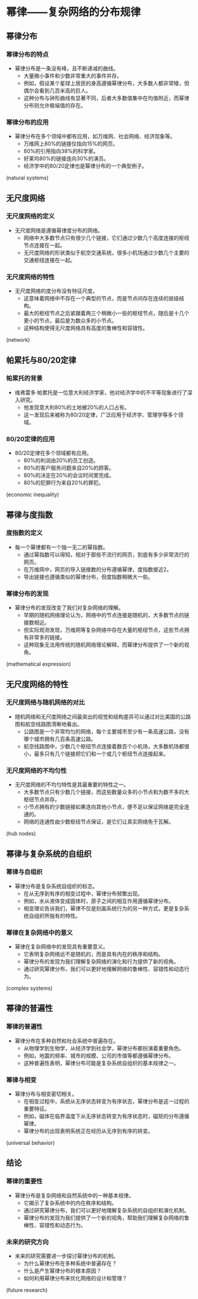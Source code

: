 # 幂律——复杂网络的分布规律

## 幂律分布

### 幂律分布的特点
* 幂律分布是一条没有峰，且不断递减的曲线。
  * 大量微小事件和少数非常重大的事件并存。
  * 例如，假设某个星球上居民的身高遵循幂律分布，大多数人都非常矮，但偶尔会看到几百米高的巨人。
  * 这种分布与钟形曲线有显著不同，后者大多数值集中在均值附近，而幂律分布则允许极端值的存在。

### 幂律分布的应用
* 幂律分布在多个领域中都有应用，如万维网、社会网络、经济现象等。
  * 万维网上80%的链接仅指向15%的网页。
  * 80%的引用指向38%的科学家。
  * 好莱坞80%的链接连向30%的演员。
  * 经济学中的80/20定律也是幂律分布的一个典型例子。

(natural systems)

## 无尺度网络

### 无尺度网络的定义
* 无尺度网络是遵循幂律度分布的网络。
  * 网络中大多数节点只有很少几个链接，它们通过少数几个高度连接的枢纽节点连接在一起。
  * 无尺度网络的形状类似于航空交通系统，很多小机场通过少数几个主要的交通枢纽连接在一起。

### 无尺度网络的特性
* 无尺度网络的度分布没有特征尺度。
  * 这意味着网络中不存在一个典型的节点，而是节点间存在连续的层级结构。
  * 最大的枢纽节点之后紧跟着两三个稍微小一些的枢纽节点，随后是十几个更小的节点，最后是为数众多的小节点。
  * 这种结构使得无尺度网络具有高度的鲁棒性和容错性。

(network)

## 帕累托与80/20定律

### 帕累托的背景
* 维弗雷多·帕累托是一位意大利经济学家，他对经济学中的不平等现象进行了深入研究。
  * 他发现意大利80%的土地被20%的人口占有。
  * 这一发现后来被称为80/20定律，广泛应用于经济学、管理学等多个领域。

### 80/20定律的应用
* 80/20定律在多个领域都有应用。
  * 80%的利润由20%的员工创造。
  * 80%的客户服务问题来自20%的顾客。
  * 80%的决定在20%的会议时间里完成。
  * 80%的犯罪行为来自20%的罪犯。

(economic inequality)

## 幂律与度指数

### 度指数的定义
* 每一个幂律都有一个独一无二的幂指数。
  * 通过幂指数可以得知，相对于那些不流行的网页，到底有多少非常流行的网页。
  * 在万维网中，网页的导入链接数的分布遵循幂律，度指数接近2。
  * 导出链接也遵循类似的幂律分布，但度指数稍微大一些。

### 幂律分布的发现
* 幂律分布的发现改变了我们对复杂网络的理解。
  * 早期的随机网络理论认为，网络中的节点连接是随机的，大多数节点的链接数相近。
  * 但实际观测发现，万维网等复杂网络中存在大量的枢纽节点，这些节点拥有非常多的链接。
  * 这种现象无法用传统的随机网络理论解释，而幂律分布提供了一个新的视角。

(mathematical expression)

## 无尺度网络的特性

### 无尺度网络与随机网络的对比
* 随机网络和无尺度网络之间最突出的视觉和结构差异可以通过对比美国的公路图和航空线路图清晰地看出。
  * 公路图是一个非常均匀的网络，每个主要城市至少有一条高速公路，没有哪个城市拥有几百条高速公路。
  * 航空线路图中，少数几个枢纽节点连接着数百个小机场，大多数机场都很小，最多只有几个链接把它们和一个或几个枢纽节点连接起来。

### 无尺度网络的不均匀性
* 无尺度网络的不均匀特性是其最重要的特性之一。
  * 大多数节点只有少数几个链接，而这些数量众多的小节点和为数不多的大枢纽节点并存。
  * 小节点拥有的少数链接如果连向其他小节点，便不足以保证网络是完全连通的。
  * 网络的连通性由少数枢纽节点保证，是它们让真实网络免于瓦解。

(hub nodes)

## 幂律与复杂系统的自组织

### 幂律与自组织
* 幂律分布是复杂系统自组织的标志。
  * 在从无序到有序的相变过程中，幂律分布频繁出现。
  * 例如，水从液体变成固体时，原子之间的相互作用遵循幂律分布。
  * 相变理论告诉我们，幂律不仅是刻画系统行为的另一种方式，更是复杂系统自组织所独有的特性。

### 幂律在复杂网络中的意义
* 幂律在复杂网络中的发现具有重要意义。
  * 它表明复杂网络远不是随机的，而是具有内在的秩序和结构。
  * 幂律分布的发现为我们理解复杂网络的演化和行为提供了新的视角。
  * 通过研究幂律分布，我们可以更好地理解网络的鲁棒性、容错性和动态行为。

(complex systems)

## 幂律的普遍性

### 幂律的普遍性
* 幂律分布在多种自然和社会系统中普遍存在。
  * 从物理学到生物学，从经济学到社会学，幂律分布都扮演着重要角色。
  * 例如，地震的频率、城市的规模、公司的市值等都遵循幂律分布。
  * 这种普遍性表明，幂律分布可能是复杂系统自组织的基本规律之一。

### 幂律与相变
* 幂律分布与相变密切相关。
  * 在相变过程中，系统从无序状态转变为有序状态，幂律分布是这一过程的重要特征。
  * 例如，磁体在临界温度下从无序状态转变为有序状态时，磁矩的分布遵循幂律。
  * 幂律分布的出现表明系统正在经历从无序到有序的转变。

(universal behavior)

## 结论

### 幂律的重要性
* 幂律分布是复杂网络和自然系统中的一种基本规律。
  * 它揭示了复杂系统中的内在秩序和结构。
  * 通过研究幂律分布，我们可以更好地理解复杂系统的自组织和演化机制。
  * 幂律分布的发现为我们提供了一个新的视角，帮助我们理解复杂网络的鲁棒性、容错性和动态行为。

### 未来的研究方向
* 未来的研究需要进一步探讨幂律分布的机制。
  * 为什么幂律分布在多种系统中普遍存在？
  * 什么是产生幂律分布的根本原因？
  * 如何利用幂律分布来优化网络的设计和管理？

(future research)
